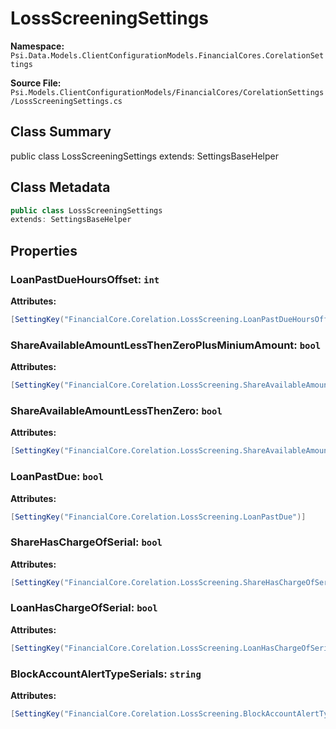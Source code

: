# LossScreeningSettings

**Namespace:** `Psi.Data.Models.ClientConfigurationModels.FinancialCores.CorelationSettings`

**Source File:** `Psi.Models.ClientConfigurationModels/FinancialCores/CorelationSettings/LossScreeningSettings.cs`

## Class Summary

public class LossScreeningSettings
extends: SettingsBaseHelper

## Class Metadata

```typescript
public class LossScreeningSettings
extends: SettingsBaseHelper
```

## Properties

### LoanPastDueHoursOffset: `int`

**Attributes:**
```csharp
[SettingKey("FinancialCore.Corelation.LossScreening.LoanPastDueHoursOffset")]
```

### ShareAvailableAmountLessThenZeroPlusMiniumAmount: `bool`

**Attributes:**
```csharp
[SettingKey("FinancialCore.Corelation.LossScreening.ShareAvailableAmountLessThenZeroPlusMiniumAmount")]
```

### ShareAvailableAmountLessThenZero: `bool`

**Attributes:**
```csharp
[SettingKey("FinancialCore.Corelation.LossScreening.ShareAvailableAmountLessThenZero")]
```

### LoanPastDue: `bool`

**Attributes:**
```csharp
[SettingKey("FinancialCore.Corelation.LossScreening.LoanPastDue")]
```

### ShareHasChargeOfSerial: `bool`

**Attributes:**
```csharp
[SettingKey("FinancialCore.Corelation.LossScreening.ShareHasChargeOfSerial")]
```

### LoanHasChargeOfSerial: `bool`

**Attributes:**
```csharp
[SettingKey("FinancialCore.Corelation.LossScreening.LoanHasChargeOfSerial")]
```

### BlockAccountAlertTypeSerials: `string`

**Attributes:**
```csharp
[SettingKey("FinancialCore.Corelation.LossScreening.BlockAccountAlertTypeSerials")]
```

